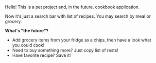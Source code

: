 Hello! 
This is a pet project and, in the future, cookbook application. 

Now it's just a search bar with list of recipes. You may search by meal or grocery.

**What's "the future"?**

* Add grocery items from your fridge as a chips, then have a look what you could cook!
* Need to buy something more? Just copy list of rests!
* Have favorite recipe? Save it!
